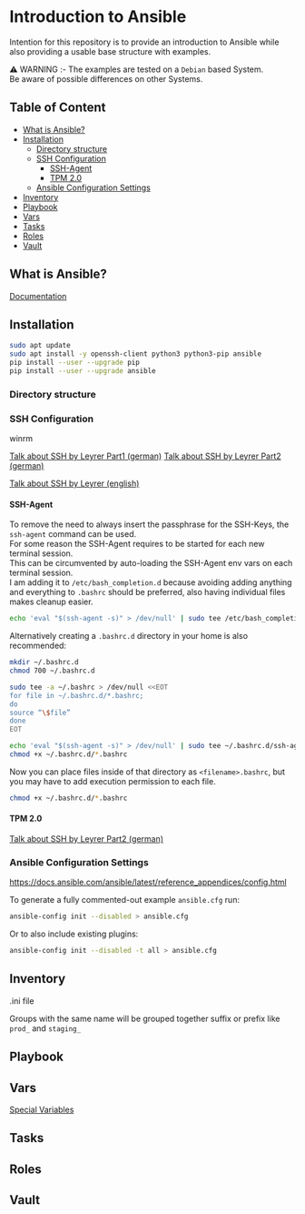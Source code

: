 # Introduction to Ansible
Intention for this repository is to provide an introduction to Ansible while also providing a usable base structure with examples.  

:warning: WARNING
:-
The examples are tested on a `Debian` based System.  
Be aware of possible differences on other Systems.


## Table of Content
- [What is Ansible?](#what-is-ansible)
- [Installation](#installation)
    - [Directory structure](#directory-structure)
    - [SSH Configuration](#ssh-config)
        - [SSH-Agent](#ssh-agent)
        - [TPM 2.0](#tpm-20)
    - [Ansible Configuration Settings](#ansible-configuration-settings)
- [Inventory](#inventory)
- [Playbook](#playbook)
- [Vars](#vars)
- [Tasks](#tasks)
- [Roles](#roles)
- [Vault](#vault)





## What is Ansible?
[Documentation](https://docs.ansible.com/)


## Installation
```bash
sudo apt update
sudo apt install -y openssh-client python3 python3-pip ansible
pip install --user --upgrade pip
pip install --user --upgrade ansible
```

### Directory structure


### SSH Configuration
winrm

[Talk about SSH by Leyrer Part1 (german)](https://media.ccc.de/v/gpn20-8-besser-leben-mit-ssh)
[Talk about SSH by Leyrer Part2 (german)](https://media.ccc.de/v/gpn21-28-noch-besser-leben-mit-ssh#t=829)

[Talk about SSH by Leyrer (english)](https://media.ccc.de/v/mch2022-170-ssh-configuration-intermediate-level)

#### SSH-Agent
To remove the need to always insert the passphrase for the SSH-Keys, the `ssh-agent` command can be used.  
For some reason the SSH-Agent requires to be started for each new terminal session.  
This can be circumvented by auto-loading the SSH-Agent env vars on each terminal session.  
I am adding it to `/etc/bash_completion.d` because avoiding adding anything and everything to `.bashrc` should be preferred, also having individual files makes cleanup easier.
```bash
echo 'eval "$(ssh-agent -s)" > /dev/null' | sudo tee /etc/bash_completion.d/ssh-agent.bash_completion > /dev/null
```
Alternatively creating a `.bashrc.d` directory in your home is also recommended:
```bash
mkdir ~/.bashrc.d
chmod 700 ~/.bashrc.d

sudo tee -a ~/.bashrc > /dev/null <<EOT
for file in ~/.bashrc.d/*.bashrc;
do
source “\$file”
done
EOT

echo 'eval "$(ssh-agent -s)" > /dev/null' | sudo tee ~/.bashrc.d/ssh-agent.bashrc > /dev/null
chmod +x ~/.bashrc.d/*.bashrc
```
Now you can place files inside of that directory as `<filename>.bashrc`, but you may have to add execution permission to each file.
```bash
chmod +x ~/.bashrc.d/*.bashrc
```

#### TPM 2.0
[Talk about SSH by Leyrer Part2 (german)](https://media.ccc.de/v/gpn21-28-noch-besser-leben-mit-ssh#t=829)



### Ansible Configuration Settings
https://docs.ansible.com/ansible/latest/reference_appendices/config.html

To generate a fully commented-out example `ansible.cfg` run:
```bash
ansible-config init --disabled > ansible.cfg
```

Or to also include existing plugins:
```bash
ansible-config init --disabled -t all > ansible.cfg
```



## Inventory
.ini file


Groups with the same name will be grouped together
suffix or prefix like `prod_` and `staging_`


## Playbook

## Vars

[Special Variables](https://docs.ansible.com/ansible/latest/reference_appendices/special_variables.html)

## Tasks

## Roles

## Vault
